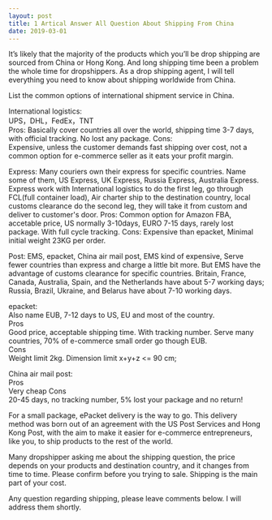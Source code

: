 ```yaml
---
layout: post
title: 1 Artical Answer All Question About Shipping From China
date: 2019-03-01
---
```


It’s likely that the majority of the products which you’ll be drop shipping are sourced from China or Hong Kong. And long shipping time been a problem the whole time for dropshippers. As a drop shipping agent, I will tell everything you need to know about shipping worldwide from China.  

List the common options of international shipment service in China.  

International logistics:  
UPS，DHL，FedEx，TNT  
Pros:
Basically cover countries all over the world, shipping time 3-7 days, with official tracking. No lost any package.
Cons:  
Expensive, unless the customer demands fast shipping over cost, not a common option for e-commerce seller as it eats your profit margin.

Express:
Many couriers own their express for specific countries. Name some of them, US Express, UK Express, Russia Express, Australia Express.
Express work with International logistics to do the first leg, go through FCL(full container load), Air charter ship to the destination country, local customs clearance do the second leg, they will take it from custom and deliver to customer's door.
Pros:
Common option for Amazon FBA, accetable price, US normally 3-10days, EURO 7-15 days, rarely lost package.  With full cycle tracking.
Cons:
Expensive than epacket, Minimal initial weight 23KG per order.  

Post:
EMS, epacket, China air mail post,
EMS kind of expensive, Serve fewer countries than express and charge a little bit more. But EMS have the advantage of customs clearance for specific countries.  Britain, France, Canada, Australia, Spain, and the Netherlands have about 5-7 working days; Russia, Brazil, Ukraine, and Belarus have about 7-10 working days.

epacket:  
Also name EUB,  7-12 days to US, EU and most of the country.  
Pros  
Good price, acceptable shipping time. With tracking number. Serve many countries, 70% of e-commerce small order go though EUB.  
Cons  
Weight limit 2kg. Dimension limit x+y+z <= 90 cm;

China air mail post:  
Pros  
Very cheap
Cons  
20-45 days, no tracking number, 5% lost your package and no return!  

For a small package, ePacket delivery is the way to go. This delivery method was born out of an agreement with the US Post Services and Hong Kong Post, with the aim to make it easier for e-commerce entrepreneurs, like you, to ship products to the rest of the world.  

Many dropshipper asking me about the shipping question, the price depends on your products and destination country, and it changes from time to time.  Please confirm before you trying to sale. Shipping is the main part of your cost.

Any question regarding shipping, please leave comments below. I will address them shortly.